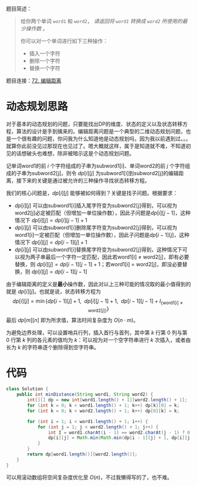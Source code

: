 题目简述：

> 给你两个单词 `word1` 和 `word2`， *请返回将 `word1` 转换成 `word2` 所使用的最少操作数* 。
>
> 你可以对一个单词进行如下三种操作：
>
> - 插入一个字符
> - 删除一个字符
> - 替换一个字符

题目连接：[72. 编辑距离](https://leetcode.cn/problems/edit-distance/)

# 动态规划思路

对于基本的动态规划的问题，只要能找出DP的维度、状态的定义以及状态转移方程，算法的设计是手到擒来的。编辑距离问题是一个典型的二维动态规划问题，也是一个很有趣的问题，你问我为什么知道他是动态规划吗，因为我以前遇到过。。。就算你此前没见过那现在也见过了。嗯大概就这样，属于是知道就不难，不知道初见的话想破头也难想，除非被暗示这是个动态规划问题。

记单词word1的前 $i$ 个字符组成的子串为subword1[i]、单词word2的前 $j$ 个字符组成的子串为subword2[j]，则令 $dp[i][j]$ 为subword1[i]到subword2[j]的编辑距离，接下来的关键是通过被允许的三种操作寻找状态转移方程。

我们的核心问题是，$dp[i][j]$ 能够被如何得到？关键是找子问题。根据要求：

- $dp[i][j]$ 可以由subword1[i]插入尾字符变为subword2[j]得到，可以视为word2[j]必定被匹配（但增加一单位操作数），因此子问题是$dp[i][j-1]$，这种情况下 $dp[i][j]=dp[i][j-1]+1$
- $dp[i][j]$ 可以由subword1[i]删除尾字符变为subword2[j]得到，可以视为word1[i]一定被匹配（但增加一单位操作数），因此子问题是$dp[i-1][j]$，这种情况下 $dp[i][j]=dp[i-1][j]+1$
- $dp[i][j]$ 可以由subword1[i]替换尾字符变为subword2[j]得到，这种情况下可以视为两子串最后一个字符一定匹配，因此若word1[i] ≠ word2[j]，即有必要替换，则 $dp[i][j]=dp[i-1][j-1]+1$；若word1[i] = word2[j]，即没必要替换，则 $dp[i][j]=dp[i-1][j-1]$

由于编辑距离的定义是**最小**操作数，因此对以上三种可能的情况取的最小值得到的就是 $dp[i][j]$。也就是说，状态转移方程为
$$
dp[i][j]=\min\Big\{dp[i-1][j]+1,\ \ dp[i][j-1]+1,\ \ dp[i-1][j-1]+I_{\{\text{word}1[i]\neq\text{word}2[j]\}}\Big\}
$$
最后 $dp[m][n]$ 即为所求值，算法时间复杂度为 $O(n\cdot m)$。

为避免边界处理，可以设置哨兵行列，插入首行与首列，其中第 $k$ 行第 0 列与第 0 行第 $k$ 列的各元素的值均为 $k$：可以视为对一个空字符串进行 $k$ 次插入，或者由长为 $k$ 的字符串逐个删除得到空字符串。

# 代码

```java
class Solution {
    public int minDistance(String word1, String word2) {
        int[][] dp = new int[word1.length() + 1][word2.length() + 1];
        for (int k = 0; k < word1.length() + 1; k++) dp[k][0] = k;
        for (int k = 0; k < word2.length() + 1; k++) dp[0][k] = k;

        for (int i = 1; i < word1.length() + 1; i++) {
            for (int j = 1; j < word2.length() + 1; j++) {
                int I = word1.charAt(i - 1) == word2.charAt(j - 1) ? 0 : 1;
                dp[i][j] = Math.min(Math.min(dp[i - 1][j] + 1, dp[i][j - 1] + 1), dp[i - 1][j - 1] + I);
            }
        }
        return dp[word1.length()][word2.length()];
    }
}
```

可以用滚动数组将空间复杂度优化至 $O(n)$，不过我懒得写的了，也不难。